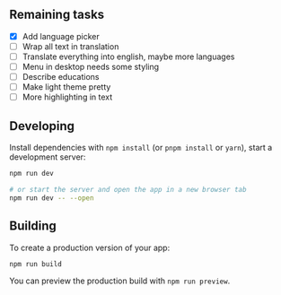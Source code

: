 ## Remaining tasks

- [x] Add language picker
- [ ] Wrap all text in translation
- [ ] Translate everything into english, maybe more languages
- [ ] Menu in desktop needs some styling
- [ ] Describe educations
- [ ] Make light theme pretty
- [ ] More highlighting in text

## Developing

Install dependencies with `npm install` (or `pnpm install` or `yarn`), start a development server:

```bash
npm run dev

# or start the server and open the app in a new browser tab
npm run dev -- --open
```

## Building

To create a production version of your app:

```bash
npm run build
```

You can preview the production build with `npm run preview`.